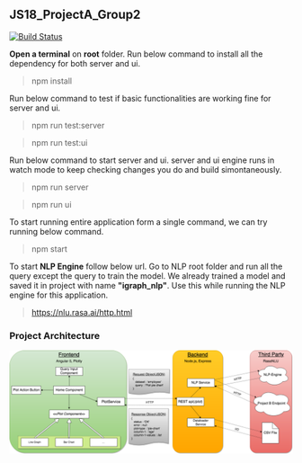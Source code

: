## JS18_ProjectA_Group2

[![Build Status](https://travis-ci.org/Rostlab/JS18_ProjectA_Group2.svg?branch=develop)](https://travis-ci.org/Rostlab/JS18_ProjectA_Group2)

**Open a terminal** on **root** folder. 
Run below command to install all the dependency for both server and ui.
  
  >npm install

Run below command to test if basic functionalities are working fine for server and ui.

  >npm run test:server

  >npm run test:ui
  
Run below command to start server and ui.
server and ui engine runs in watch mode to keep checking changes you do and build simontaneously. 

  >npm run server

  >npm run ui

To start running entire application form a single command, we can try running below command.
  
  >npm start

To start **NLP Engine** follow below url. Go to NLP root folder and run all the query except the query to train the model. 
We already trained a model and saved it in project with name **"igraph_nlp"**. Use this while running the NLP engine for this application.

  >https://nlu.rasa.ai/http.html

### Project Architecture

![Project Architecture](https://github.com/Rostlab/JS18_ProjectA_Group2/blob/develop/mockups/Team%202.%20Project%20Architecture.png)
